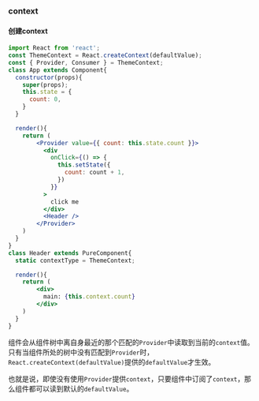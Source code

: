 ### context
#### 创建context
```jsx harmony
import React from 'react';
const ThemeContext = React.createContext(defaultValue);
const { Provider, Consumer } = ThemeContext;
class App extends Component{
  constructor(props){
    super(props);
    this.state = {
      count: 0,
    }
  }

  render(){
    return (
        <Provider value={{ count: this.state.count }}>
          <div
            onClick={() => {
              this.setState({
                count: count + 1,
              })
            }}
          >
            click me
          </div>
          <Header />
        </Provider>
    )
  }
}
class Header extends PureComponent{
  static contextType = ThemeContext;

  render(){
    return (
        <div>
          main: {this.context.count}
        </div>
    )
  }
}

```
组件会从组件树中离自身最近的那个匹配的`Provider`中读取到当前的`context`值。只有当组件所处的树中没有匹配到`Provider`时，
`React.createContext(defaultValue)`提供的`defaultValue`才生效。

也就是说，即使没有使用`Provider`提供`context`，只要组件中订阅了`context`，那么组件都可以读到默认的`defaultValue`。

